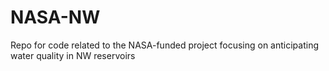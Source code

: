 # NASA-NW
Repo for code related to the NASA-funded project focusing on anticipating water quality in NW reservoirs
